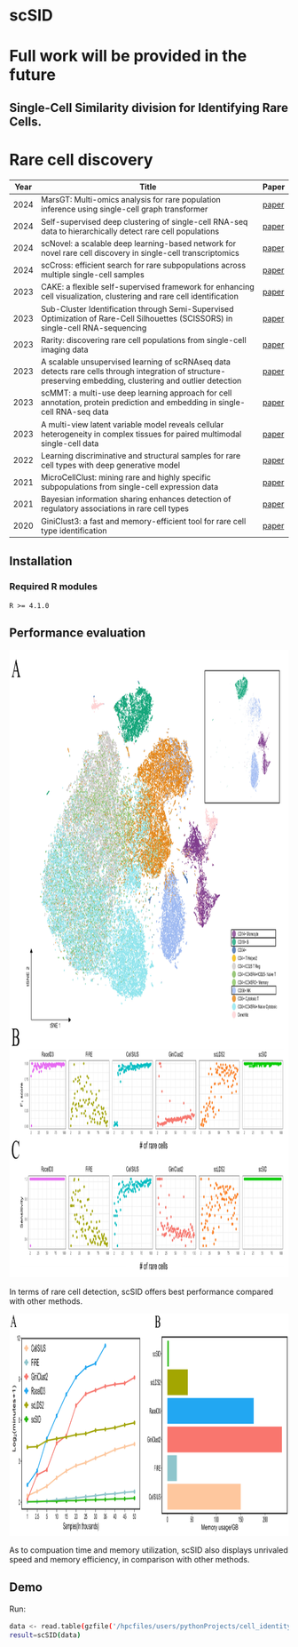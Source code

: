 # scSID
# Full work will be provided in the future
## Single-Cell Similarity division for Identifying Rare Cells.
# Rare cell discovery

| Year | Title                                                        | Paper    |
| ---- | ------------------------------------------------------------ | -------- |
| 2024 | MarsGT: Multi-omics analysis for rare population inference using single-cell graph transformer | [paper](https://www.nature.com/articles/s41467-023-44570-8)|
| 2024 | Self-supervised deep clustering of single-cell RNA-seq data to hierarchically detect rare cell populations                         | [paper](https://academic.oup.com/bib/article/24/6/bbad335/7283019?searchresult=1)|
| 2024 | scNovel: a scalable deep learning-based network for novel rare cell discovery in single-cell transcriptomics  |[paper](https://doi.org/10.1093/bib/bbae112) |
| 2024 | scCross: efficient search for rare subpopulations across multiple single-cell samples | [paper](https://academic.oup.com/bioinformatics/advance-article/doi/10.1093/bioinformatics/btae371/7695870) |
| 2023 | CAKE: a flexible self-supervised framework for enhancing cell visualization, clustering and rare cell identification| [paper](https://doi.org/10.1093/bib/bbad475) |
| 2023| Sub-Cluster Identification through Semi-Supervised Optimization of Rare-Cell Silhouettes (SCISSORS) in single-cell RNA-sequencing                            | [paper](https://doi.org/10.1093/bioinformatics/btad449)        |
| 2023 | Rarity: discovering rare cell populations from single-cell imaging data | [paper](https://doi.org/10.1093/bioinformatics/btad750)|
| 2023 | A scalable unsupervised learning of scRNAseq data detects rare cells through integration of structure-preserving embedding, clustering and outlier detection | [paper](https://doi.org/10.1093/bib/bbad125)|
| 2023 | scMMT: a multi-use deep learning approach for cell annotation, protein prediction and embedding in single-cell RNA-seq data |[paper](https://academic.oup.com/bib/article/25/2/bbad523/7595618?searchresult=1#438455760)|
| 2023 | A multi-view latent variable model reveals cellular heterogeneity in complex tissues for paired multimodal single-cell data|[paper](https://doi.org/10.1093/bioinformatics/btad005)|
| 2022 | Learning discriminative and structural samples for rare cell types with deep generative model  | [paper](https://doi.org/10.1093/bib/bbac317) |
| 2021 | MicroCellClust: mining rare and highly specific subpopulations from single-cell expression data  | [paper](https://doi.org/10.1093/bioinformatics/btab239) |
| 2021 | Bayesian information sharing enhances detection of regulatory associations in rare cell types  | [paper](https://doi.org/10.1093/bioinformatics/btab269) |
| 2020 | GiniClust3: a fast and memory-efficient tool for rare cell type identification| [paper](https://link.springer.com/article/10.1186/s12859-020-3482-1) |
## Installation
### Required R modules
```
R >= 4.1.0
```
## Performance evaluation
  <img src="image/Comparison_of_Performance_Scores.jpg" width="1000" height="1130" />
  
  In terms of rare cell detection, scSID offers best performance compared with other methods.
  
  <img src="image/operational_efficiency.jpg" width="1000" height="400" />

As to compuation time and memory utilization, scSID also displays unrivaled speed and memory efficiency, in comparison with other methods.

Demo
----

Run:

```bash
data <- read.table(gzfile('/hpcfiles/users/pythonProjects/cell_identity/data/jurkat_two_species.txt.gz'))
result=scSID(data)
```
